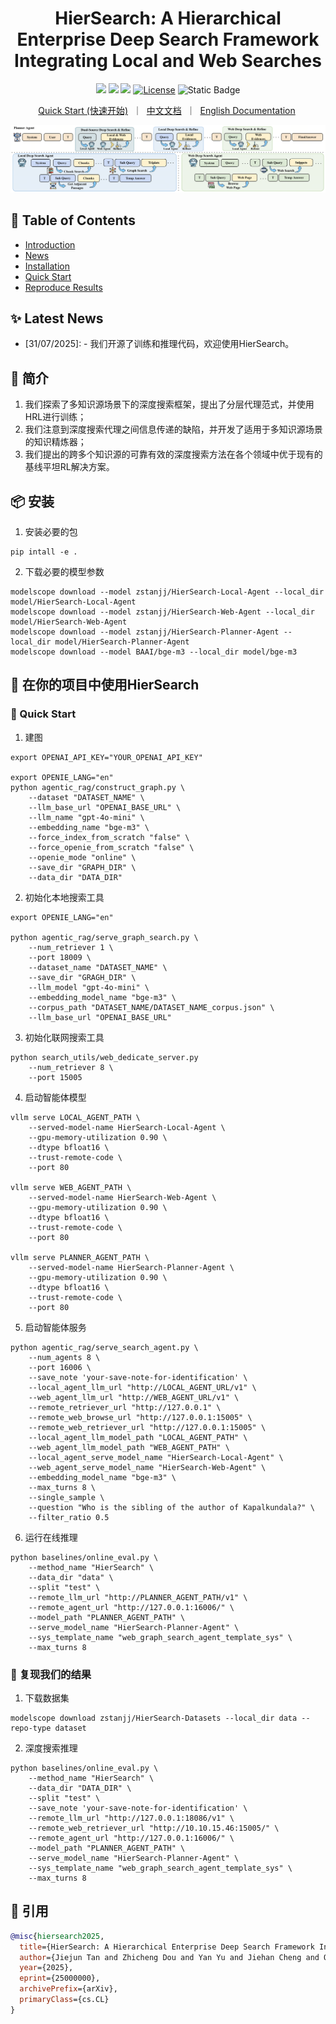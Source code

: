 # <div align="center">HierSearch: A Hierarchical Enterprise Deep Search Framework Integrating Local and Web Searches</div>

<div align="center">
<a href="" target="_blank"><img src=https://img.shields.io/badge/arXiv-b5212f.svg?logo=arxiv></a>
<a href="https://huggingface.co/collections/zstanjj/hiersearch-6889c44cce34aebcdfd73b4a" target="_blank"><img src=https://img.shields.io/badge/%F0%9F%A4%97%20HuggingFace%20Models-27b3b4.svg></a>
<a href="https://www.modelscope.cn/collections/HtmlRAG-c290f7cf673648" target="_blank"><img src=https://custom-icon-badges.demolab.com/badge/ModelScope%20Models-624aff?style=flat&logo=modelscope&logoColor=white></a>
<a href="https://github.com/plageon/HtmlRAG/blob/main/toolkit/LICENSE"><img alt="License" src="https://img.shields.io/badge/LICENSE-MIT-green"></a>
<a><img alt="Static Badge" src="https://img.shields.io/badge/made_with-Python-blue"></a>

[//]: # (<img alt="PyPI - Version" src="https://img.shields.io/pypi/v/htmlrag">)
<p>
<a href="https://github.com/plageon/HtmlRAG#-quick-start">Quick Start (快速开始)</a>&nbsp ｜ &nbsp<a href="README_zh.md">中文文档</a>&nbsp ｜ &nbsp<a href="README.md">English Documentation</a>&nbsp
</p>
</div>

![HierSearch](./figures/pipeline0730.png)

## 📖 Table of Contents
- [Introduction](#-introduction)
- [News](#-latest-news)
- [Installation](#-installation)
- [Quick Start](#-quick-start)
- [Reproduce Results](#-dependencies)

## ✨ Latest News

- [31/07/2025]: - 我们开源了训练和推理代码，欢迎使用HierSearch。


## 📝 简介

1. 我们探索了多知识源场景下的深度搜索框架，提出了分层代理范式，并使用HRL进行训练；
2. 我们注意到深度搜索代理之间信息传递的缺陷，并开发了适用于多知识源场景的知识精炼器；
3. 我们提出的跨多个知识源的可靠有效的深度搜索方法在各个领域中优于现有的基线平坦RL解决方案。

## 📦 安装

1. 安装必要的包
```shell
pip intall -e .
```
2. 下载必要的模型参数
```shell
modelscope download --model zstanjj/HierSearch-Local-Agent --local_dir model/HierSearch-Local-Agent
modelscope download --model zstanjj/HierSearch-Web-Agent --local_dir model/HierSearch-Web-Agent
modelscope download --model zstanjj/HierSearch-Planner-Agent --local_dir model/HierSearch-Planner-Agent
modelscope download --model BAAI/bge-m3 --local_dir model/bge-m3
```

## 🔌 在你的项目中使用HierSearch

### 🎯 Quick Start

1. 建图
```shell
export OPENAI_API_KEY="YOUR_OPENAI_API_KEY"

export OPENIE_LANG="en"
python agentic_rag/construct_graph.py \
    --dataset "DATASET_NAME" \
    --llm_base_url "OPENAI_BASE_URL" \
    --llm_name "gpt-4o-mini" \
    --embedding_name "bge-m3" \
    --force_index_from_scratch "false" \
    --force_openie_from_scratch "false" \
    --openie_mode "online" \
    --save_dir "GRAPH_DIR" \
    --data_dir "DATA_DIR"
```

2. 初始化本地搜索工具
```shell
export OPENIE_LANG="en"

python agentic_rag/serve_graph_search.py \
    --num_retriever 1 \
    --port 18009 \
    --dataset_name "DATASET_NAME" \
    --save_dir "GRAGH_DIR" \
    --llm_model "gpt-4o-mini" \
    --embedding_model_name "bge-m3" \
    --corpus_path "DATASET_NAME/DATASET_NAME_corpus.json" \
    --llm_base_url "OPENAI_BASE_URL"
```

3. 初始化联网搜索工具
```shell
python search_utils/web_dedicate_server.py
    --num_retriever 8 \
    --port 15005
```

4. 启动智能体模型
```shell
vllm serve LOCAL_AGENT_PATH \
    --served-model-name HierSearch-Local-Agent \
    --gpu-memory-utilization 0.90 \
    --dtype bfloat16 \
    --trust-remote-code \
    --port 80
    
vllm serve WEB_AGENT_PATH \
    --served-model-name HierSearch-Web-Agent \
    --gpu-memory-utilization 0.90 \
    --dtype bfloat16 \
    --trust-remote-code \
    --port 80
    
vllm serve PLANNER_AGENT_PATH \
    --served-model-name HierSearch-Planner-Agent \
    --gpu-memory-utilization 0.90 \
    --dtype bfloat16 \
    --trust-remote-code \
    --port 80
```

5. 启动智能体服务
```shell
python agentic_rag/serve_search_agent.py \
    --num_agents 8 \
    --port 16006 \
    --save_note 'your-save-note-for-identification' \
    --local_agent_llm_url "http://LOCAL_AGENT_URL/v1" \
    --web_agent_llm_url "http://WEB_AGENT_URL/v1" \
    --remote_retriever_url "http://127.0.0.1" \
    --remote_web_browse_url "http://127.0.0.1:15005" \
    --remote_web_retriever_url "http://127.0.0.1:15005" \
    --local_agent_llm_model_path "LOCAL_AGENT_PATH" \
    --web_agent_llm_model_path "WEB_AGENT_PATH" \
    --local_agent_serve_model_name "HierSearch-Local-Agent" \
    --web_agent_serve_model_name "HierSearch-Web-Agent" \
    --embedding_model_name "bge-m3" \
    --max_turns 8 \
    --single_sample \
    --question "Who is the sibling of the author of Kapalkundala?" \
    --filter_ratio 0.5
```

6. 运行在线推理
```shell
python baselines/online_eval.py \
    --method_name "HierSearch" \
    --data_dir "data" \
    --split "test" \
    --remote_llm_url "http://PLANNER_AGENT_PATH/v1" \
    --remote_agent_url "http://127.0.0.1:16006/" \
    --model_path "PLANNER_AGENT_PATH" \
    --serve_model_name "HierSearch-Planner-Agent" \
    --sys_template_name "web_graph_search_agent_template_sys" \
    --max_turns 8
```


### 🚀 复现我们的结果
1. 下载数据集
```shell
modelscope download zstanjj/HierSearch-Datasets --local_dir data --repo-type dataset
```

2. 深度搜索推理
```shell
python baselines/online_eval.py \
    --method_name "HierSearch" \
    --data_dir "DATA_DIR" \
    --split "test" \
    --save_note 'your-save-note-for-identification' \
    --remote_llm_url "http://127.0.0.1:18086/v1" \
    --remote_web_retriever_url "http://10.10.15.46:15005/" \
    --remote_agent_url "http://127.0.0.1:16006/" \
    --model_path "PLANNER_AGENT_PATH" \
    --serve_model_name "HierSearch-Planner-Agent" \
    --sys_template_name "web_graph_search_agent_template_sys" \
    --max_turns 8
```


## 📜 引用

```bibtex
@misc{hiersearch2025,
  title={HierSearch: A Hierarchical Enterprise Deep Search Framework Integrating Local and Web Searches},
  author={Jiejun Tan and Zhicheng Dou and Yan Yu and Jiehan Cheng and Qiang Ju and Jian Xie and Ji-Rong Wen},
  year={2025},
  eprint={25000000},
  archivePrefix={arXiv},
  primaryClass={cs.CL}
}
```
